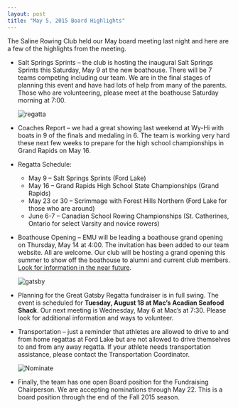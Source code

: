```yaml
---
layout: post  
title: "May 5, 2015 Board Highlights"
---
```

The Saline Rowing Club held our May board meeting last night and here are a few
of the highlights from the meeting.

-   Salt Springs Sprints – the club is hosting the inaugural Salt Springs
    Sprints this Saturday, May 9 at the new boathouse. There will be 7 teams
    competing including our team. We are in the final stages of planning this
    event and have had lots of help from many of the parents. Those who are
    volunteering, please meet at the boathouse Saturday morning at 7:00.

    ![regatta](http://i.imgur.com/BgNOoaA.jpg)

-   Coaches Report – we had a great showing last weekend at Wy-Hi with boats in
    9 of the finals and medaling in 6. The team is working very hard these next
    few weeks to prepare for the high school championships in Grand Rapids on
    May 16.


-   Regatta Schedule:
    -   May 9 – Salt Springs Sprints (Ford Lake)
    -   May 16 – Grand Rapids High School State Championships (Grand Rapids)
    -   May 23 or 30 – Scrimmage with Forest Hills Northern (Ford Lake for those
        who are around)
    -   June 6-7 – Canadian School Rowing Championships (St. Catherines, Ontario
        for select Varsity and novice rowers)


-   Boathouse Opening – EMU will be leading a boathouse grand opening on
    Thursday, May 14 at 4:00. The invitation has been added to our team website.
    All are welcome. Our club will be hosting a grand opening this summer to
    show off the boathouse to alumni and current club members. [Look for
    information in the near future](<http://salinerowing.org/2015/05/06/boat-house-grand-opening/>).
    
    ![gatsby](http://i.imgur.com/W1QGJAs.jpg)

-   Planning for the Great Gatsby Regatta fundraiser is in full swing. The event
    is scheduled for **Tuesday, August 18 at Mac’s Acadian Seafood Shack**. Our
    next meeting is Wednesday, May 6 at Mac’s at 7:30. Please look for
    additional information and ways to volunteer.


-   Transportation – just a reminder that athletes are allowed to drive to and
    from home regattas at Ford Lake but are not allowed to drive themselves to
    and from any away regatta. If your athlete needs transportation assistance,
    please contact the Transportation Coordinator.
    
    ![Nominate](http://i.imgur.com/WPeqM4i.png)

-   Finally, the team has one open Board position for the Fundraising
    Chairperson. We are accepting nominations through May 22. This is a board
    position through the end of the Fall 2015 season.


